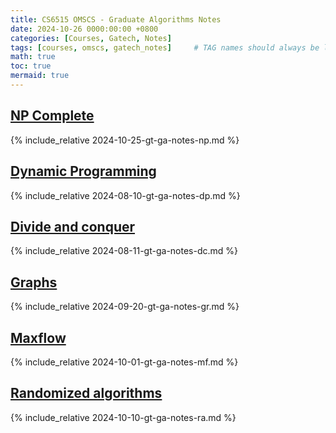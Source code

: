 ```yaml
---
title: CS6515 OMSCS - Graduate Algorithms Notes
date: 2024-10-26 0000:00:00 +0800
categories: [Courses, Gatech, Notes]
tags: [courses, omscs, gatech_notes]     # TAG names should always be lowercase
math: true
toc: true
mermaid: true
---
```



## [NP Complete](../gt-ga-notes-np)

{% include_relative 2024-10-25-gt-ga-notes-np.md %}

## [Dynamic Programming](../gt-ga-notes-dp)

{% include_relative 2024-08-10-gt-ga-notes-dp.md %}

## [Divide and conquer](../gt-ga-notes-dc)

{% include_relative 2024-08-11-gt-ga-notes-dc.md %}

## [Graphs](../gt-ga-notes-gr)

{% include_relative 2024-09-20-gt-ga-notes-gr.md %}

## [Maxflow](../gt-ga-notes-mf)

{% include_relative 2024-10-01-gt-ga-notes-mf.md %}

## [Randomized algorithms](../gt-ga-notes-ra)

{% include_relative 2024-10-10-gt-ga-notes-ra.md %}